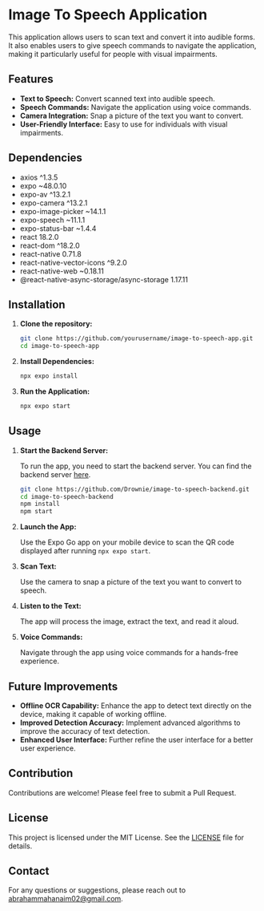 # Image To Speech Application

This application allows users to scan text and convert it into audible forms. It also enables users to give speech commands to navigate the application, making it particularly useful for people with visual impairments.

## Features

- **Text to Speech:** Convert scanned text into audible speech.
- **Speech Commands:** Navigate the application using voice commands.
- **Camera Integration:** Snap a picture of the text you want to convert.
- **User-Friendly Interface:** Easy to use for individuals with visual impairments.

## Dependencies

- axios ^1.3.5
- expo ~48.0.10
- expo-av ^13.2.1
- expo-camera ^13.2.1
- expo-image-picker ~14.1.1
- expo-speech ~11.1.1
- expo-status-bar ~1.4.4
- react 18.2.0
- react-dom ^18.2.0
- react-native 0.71.8
- react-native-vector-icons ^9.2.0
- react-native-web ~0.18.11
- @react-native-async-storage/async-storage 1.17.11

## Installation

1. **Clone the repository:**

   ```bash
   git clone https://github.com/yourusername/image-to-speech-app.git
   cd image-to-speech-app
   ```

2. **Install Dependencies:**

   ```bash
   npx expo install
   ```

3. **Run the Application:**

   ```bash
   npx expo start
   ```

## Usage

1. **Start the Backend Server:**

   To run the app, you need to start the backend server. You can find the backend server [here](https://github.com/Drownie/image-to-speech-backend.git).

   ```bash
   git clone https://github.com/Drownie/image-to-speech-backend.git
   cd image-to-speech-backend
   npm install
   npm start
   ```

2. **Launch the App:**

   Use the Expo Go app on your mobile device to scan the QR code displayed after running `npx expo start`.

3. **Scan Text:**

   Use the camera to snap a picture of the text you want to convert to speech.

4. **Listen to the Text:**

   The app will process the image, extract the text, and read it aloud.

5. **Voice Commands:**

   Navigate through the app using voice commands for a hands-free experience.

## Future Improvements

- **Offline OCR Capability:** Enhance the app to detect text directly on the device, making it capable of working offline.
- **Improved Detection Accuracy:** Implement advanced algorithms to improve the accuracy of text detection.
- **Enhanced User Interface:** Further refine the user interface for a better user experience.

## Contribution

Contributions are welcome! Please feel free to submit a Pull Request.

## License

This project is licensed under the MIT License. See the [LICENSE](https://choosealicense.com/licenses/mit/) file for details.

## Contact

For any questions or suggestions, please reach out to [abrahammahanaim02@gmail.com](mailto:abrahammahanaim02@gmail.com).
